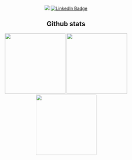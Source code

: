 <div align="center">

<!-- <img alt="Hi, I'm Quemia" src="./assets/cover.png" /> -->


&nbsp;

<span>

<a href="mailto:quemiac@gmail.com"><img src="https://img.shields.io/badge/Gmail-D14836?style=for-the-badge&logo=gmail&logoColor=white" /></a>
[![LinkedIn Badge](https://img.shields.io/badge/LinkedIn-0077B5?style=for-the-badge&logo=linkedin&logoColor=white)](https://www.linkedin.com/in/quemia-caroline-alves-de-oliveira-635042209/)
</span>

<h2>Github stats</h2>

<div>
  <img height="195px" src="https://github-readme-stats.vercel.app/api?username=quemia&show_icons=true&theme=radical&count_private=true"/>
  <img height="195px" src="https://github-readme-stats.vercel.app/api/top-langs/?username=quemia&layout=compact&theme=radical">
  <img height="195px" src=" https://github-readme-stats.vercel.app/api/top-langs/?username=quemia&hide=javascript,css,scss,html&theme=radical">

 
</div>

</div>
